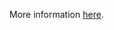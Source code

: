 More information [here](https://docs.bridgecrew.io/docs/ensure-gcp-big-query-tables-are-encrypted-with-customer-supplied-encryption-keys-csek).
